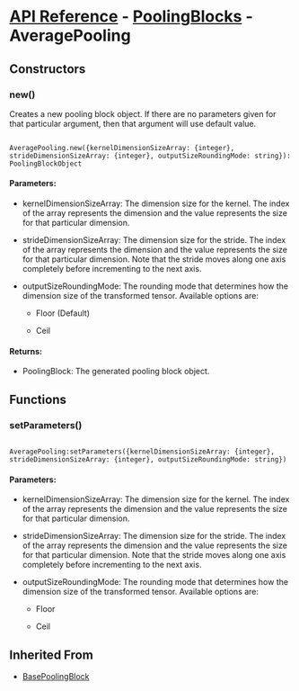 # [API Reference](../../API.md) - [PoolingBlocks](../PoolingBlocks.md) - AveragePooling

## Constructors

### new()

Creates a new pooling block object. If there are no parameters given for that particular argument, then that argument will use default value.

```

AveragePooling.new({kernelDimensionSizeArray: {integer}, strideDimensionSizeArray: {integer}, outputSizeRoundingMode: string}): PoolingBlockObject

```

#### Parameters:

* kernelDimensionSizeArray: The dimension size for the kernel. The index of the array represents the dimension and the value represents the size for that particular dimension. 

* strideDimensionSizeArray: The dimension size for the stride. The index of the array represents the dimension and the value represents the size for that particular dimension. Note that the stride moves along one axis completely before incrementing to the next axis.

* outputSizeRoundingMode: The rounding mode that determines how the dimension size of the transformed tensor. Available options are:

	* Floor (Default)

	* Ceil

#### Returns:

* PoolingBlock: The generated pooling block object.

## Functions

### setParameters()

```

AveragePooling:setParameters({kernelDimensionSizeArray: {integer}, strideDimensionSizeArray: {integer}, outputSizeRoundingMode: string})

```

#### Parameters:

* kernelDimensionSizeArray: The dimension size for the kernel. The index of the array represents the dimension and the value represents the size for that particular dimension. 

* strideDimensionSizeArray: The dimension size for the stride. The index of the array represents the dimension and the value represents the size for that particular dimension. Note that the stride moves along one axis completely before incrementing to the next axis.

* outputSizeRoundingMode: The rounding mode that determines how the dimension size of the transformed tensor. Available options are:

	* Floor

	* Ceil

## Inherited From

* [BasePoolingBlock](BasePoolingBlock.md)
